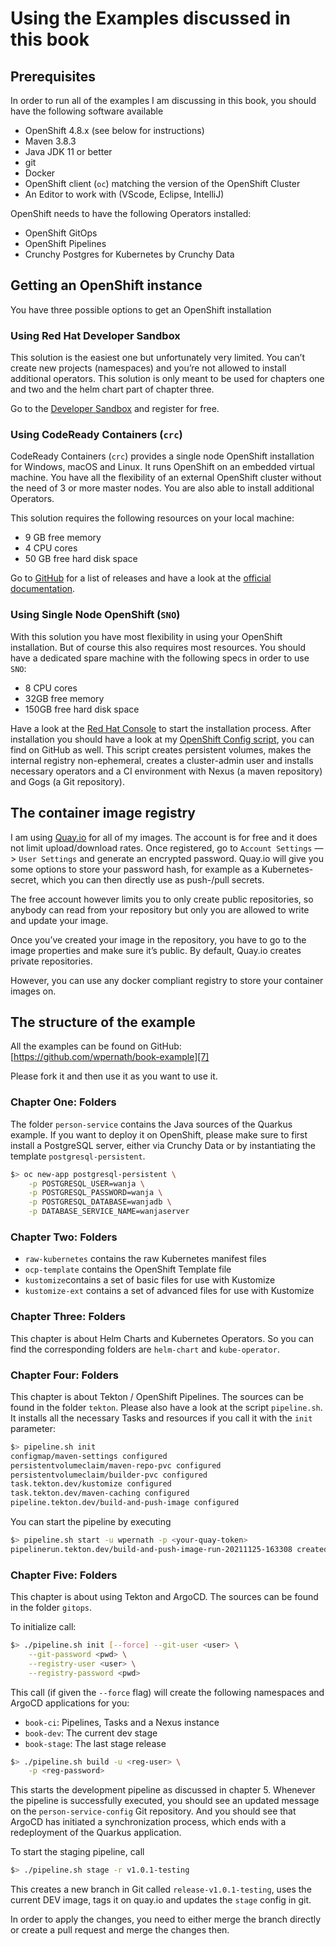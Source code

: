 # Using the Examples discussed in this book
## Prerequisites
In order to run all of the examples I am discussing in this book, you should have the following software available

- OpenShift 4.8.x (see below for instructions)
- Maven 3.8.3
- Java JDK 11 or better
- git
- Docker
- OpenShift client (`oc`) matching the version of the OpenShift Cluster
- An Editor to work with (VScode, Eclipse, IntelliJ)

OpenShift needs to have the following Operators installed:
- OpenShift GitOps
- OpenShift Pipelines
- Crunchy Postgres for Kubernetes by Crunchy Data

## Getting an OpenShift instance
You have three possible options to get an OpenShift installation

### Using Red Hat Developer Sandbox
This solution is the easiest one but unfortunately very limited. You can’t create new projects (namespaces) and you’re not allowed to install additional operators. This solution is only meant to be used for chapters one and two and the helm chart part of chapter three. 

Go to the [Developer Sandbox][1] and register for free. 

### Using CodeReady Containers (`crc`)
CodeReady Containers (`crc`) provides a single node OpenShift installation for Windows, macOS and Linux. It runs OpenShift on an embedded virtual machine. You have all the flexibility of an external OpenShift cluster without the need of 3 or more master nodes. You are also able to install additional Operators. 

This solution requires the following resources on your local machine:
- 9 GB free memory 
- 4 CPU cores
- 50 GB free hard disk space

Go to [GitHub][2] for a list of releases and have a look at the [official documentation][3]. 


### Using Single Node OpenShift (`SNO`)
With this solution you have most flexibility in using your OpenShift installation. But of course this also requires most resources. You should have a dedicated spare machine with the following specs in order to use `SNO`:
- 8 CPU cores
- 32GB free memory
- 150GB free hard disk space

Have a look at the [Red Hat Console][4] to start the installation process. After installation you should have a look at my [OpenShift Config script][5], you can find on GitHub as well. This script creates persistent volumes, makes the internal registry non-ephemeral, creates a cluster-admin user and installs necessary operators and a CI environment with Nexus (a maven repository) and Gogs (a Git repository). 

## The container image registry
I am using [Quay.io][6] for all of my images. The account is for free and it does not limit upload/download rates. Once registered, go to `Account Settings` —\> `User Settings` and generate an encrypted password. Quay.io will give you some options to store your password hash, for example as a Kubernetes-secret, which you can then directly use as push-/pull secrets. 

The free account however limits you to only create public repositories, so anybody can read from your repository but only you are allowed to write and update your image. 

Once you’ve created your image in the repository, you have to go to the image properties and make sure it’s public. By default, Quay.io creates private repositories. 

However, you can use any docker compliant registry to store your container images on. 

## The structure of the example
All the examples can be found on GitHub: [https://github.com/wpernath/book-example][7]

Please fork it and then use it as you want to use it. 

### Chapter One: Folders
The folder `person-service` contains the Java sources of the Quarkus example. If you want to deploy it on OpenShift, please make sure to first install a PostgreSQL server, either via Crunchy Data or by instantiating the template `postgresql-persistent`. 

```bash
$> oc new-app postgresql-persistent \
	-p POSTGRESQL_USER=wanja \
	-p POSTGRESQL_PASSWORD=wanja \
	-p POSTGRESQL_DATABASE=wanjadb \
	-p DATABASE_SERVICE_NAME=wanjaserver
```

### Chapter Two: Folders
- `raw-kubernetes` contains the raw Kubernetes manifest files 
- `ocp-template` contains the OpenShift Template file
- `kustomize`contains a set of basic files for use with Kustomize
- `kustomize-ext` contains a set of advanced files for use with Kustomize 

### Chapter Three: Folders
This chapter is about Helm Charts and Kubernetes Operators. So you can find the corresponding folders are `helm-chart` and `kube-operator`.

### Chapter Four: Folders
This chapter is about Tekton / OpenShift Pipelines. The sources can be found in   the folder `tekton`. Please also have a look at the script `pipeline.sh`. It installs all the necessary Tasks and resources if you call it with the `init` parameter:

```bash
$> pipeline.sh init
configmap/maven-settings configured
persistentvolumeclaim/maven-repo-pvc configured
persistentvolumeclaim/builder-pvc configured
task.tekton.dev/kustomize configured
task.tekton.dev/maven-caching configured
pipeline.tekton.dev/build-and-push-image configured
```

You can start the pipeline by executing
```bash
$> pipeline.sh start -u wpernath -p <your-quay-token>
pipelinerun.tekton.dev/build-and-push-image-run-20211125-163308 created
```

### Chapter Five: Folders
This chapter is about using Tekton and ArgoCD. The sources can be found in the folder `gitops`. 

To initialize call:
```bash
$> ./pipeline.sh init [--force] --git-user <user> \
	--git-password <pwd> \
	--registry-user <user> \
	--registry-password <pwd> 
```

This call (if given the `--force` flag) will create the following namespaces and ArgoCD applications for you:
- `book-ci`: Pipelines, Tasks and a Nexus instance 
- `book-dev`: The current dev stage
- `book-stage`: The last stage release

```bash
$> ./pipeline.sh build -u <reg-user> \
	-p <reg-password>
```

This starts the development pipeline as discussed in chapter 5. Whenever the pipeline is successfully executed, you should see an updated message on the `person-service-config` Git repository. And you should see that ArgoCD has initiated a synchronization process, which ends with a redeployment of the Quarkus application.

To start the staging pipeline, call
```bash
$> ./pipeline.sh stage -r v1.0.1-testing
```

This creates a new branch in Git called `release-v1.0.1-testing`, uses the current DEV image, tags it on quay.io and updates the `stage` config in git. 

In order to apply the changes, you need to either merge the branch directly or create a pull request and merge the changes then. 

[1]:	https://developers.redhat.com/developer-sandbox
[2]:	https://github.com/code-ready/crc/releases
[3]:	https://access.redhat.com/documentation/en-us/red_hat_codeready_containers/1.33/html-single/getting_started_guide/index
[4]:	https://console.redhat.com/openshift/assisted-installer/clusters/~new
[5]:	https://github.com/wpernath/openshift-config
[6]:	https://quay.io/
[7]:	https://github.com/wpernath/book-example